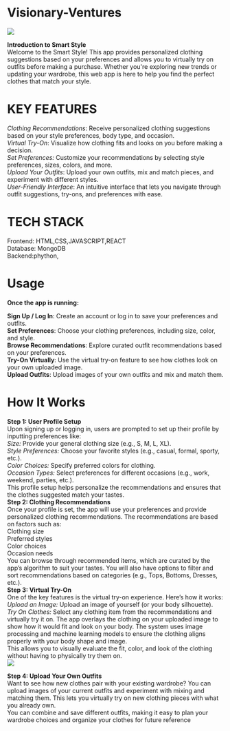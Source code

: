 # Visionary-Ventures
<img src="https://github.com/Robo-shep/Visionary-Ventures/blob/main/Gray%20Minimalist%20New%20Collection%20Banner.png">


**Introduction to Smart Style**<br>
Welcome to the Smart Style! This app provides personalized clothing suggestions based on your preferences and allows you to virtually try on outfits before making a purchase. Whether you're exploring new trends or updating your wardrobe, this web app is here to help you find the perfect clothes that match your style.
# KEY FEATURES
*Clothing Recommendations*: Receive personalized clothing suggestions based on your style preferences, body type, and occasion.<br>
*Virtual Try-On*: Visualize how clothing fits and looks on you before making a decision.<br>
*Set Preferences:* Customize your recommendations by selecting style preferences, sizes, colors, and more.<br>
*Upload Your Outfits*: Upload your own outfits, mix and match pieces, and experiment with different styles.<br>
*User-Friendly Interface*: An intuitive interface that lets you navigate through outfit suggestions, try-ons, and preferences with ease.<br>
# TECH STACK
Frontend: HTML,CSS,JAVASCRIPT,REACT<br>
Database: MongoDB<br>
Backend:phython,
# Usage
**Once the app is running:**

**Sign Up / Log In**: Create an account or log in to save your preferences and outfits.<br>
**Set Preferences**: Choose your clothing preferences, including size, color, and style.<br>
**Browse Recommendations**: Explore curated outfit recommendations based on your preferences.<br>
**Try-On Virtually**: Use the virtual try-on feature to see how clothes look on your own uploaded image.<br>
**Upload Outfits**: Upload images of your own outfits and mix and match them.<br>
# How It Works
**Step 1: User Profile Setup**<br>
Upon signing up or logging in, users are prompted to set up their profile by inputting preferences like:<br>
*Size:* Provide your general clothing size (e.g., S, M, L, XL).<br>
*Style Preferences:* Choose your favorite styles (e.g., casual, formal, sporty, etc.).<br>
*Color Choices:* Specify preferred colors for clothing.<br>
*Occasion Types:* Select preferences for different occasions (e.g., work, weekend, parties, etc.).<br>
This profile setup helps personalize the recommendations and ensures that the clothes suggested match your tastes.<br>
**Step 2: Clothing Recommendations**<br>
Once your profile is set, the app will use your preferences and provide personalized clothing recommendations. The recommendations are based on factors such as:<br>
Clothing size<br>
Preferred styles<br>
Color choices<br>
Occasion needs<br>
You can browse through recommended items, which are curated by the app’s algorithm to suit your tastes. You will also have options to filter and sort recommendations based on categories (e.g., Tops, Bottoms, Dresses, etc.).<br>
**Step 3: Virtual Try-On**<br>
One of the key features is the virtual try-on experience. Here’s how it works:<br>
*Upload an Image:* Upload an image of yourself (or your body silhouette).<br>
*Try On Clothes:* Select any clothing item from the recommendations and virtually try it on. The app overlays the clothing on your uploaded image to show how it would fit and look on your body. The system uses image processing and machine learning models to ensure the clothing aligns properly with your body shape and image.<br>
This allows you to visually evaluate the fit, color, and look of the clothing without having to physically try them on.<br>
<img src="https://github.com/Robo-shep/Visionary-Ventures/blob/main/teaser.png">

**Step 4: Upload Your Own Outfits**<br>
Want to see how new clothes pair with your existing wardrobe? You can upload images of your current outfits and experiment with mixing and matching them. This lets you virtually try on new clothing pieces with what you already own.<br>
You can combine and save different outfits, making it easy to plan your wardrobe choices and organize your clothes for future reference<br>


